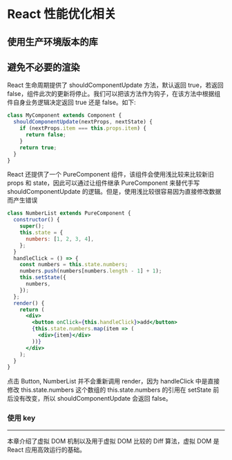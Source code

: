 # React 性能优化相关

## 使用生产环境版本的库

## 避免不必要的渲染

React 生命周期提供了 shouldComponentUpdate 方法，默认返回 true，若返回 false，组件此次的更新将停止。我们可以把该方法作为钩子，在该方法中根据组件自身业务逻辑决定返回 true 还是 false。如下:

```jsx
class MyComponent extends Component {
  shouldComponentUpdate(nextProps, nextState) {
    if (nextProps.item === this.props.item) {
      return false;
    }
    return true;
  }
}
```

React 还提供了一个 PureComponent 组件，该组件会使用浅比较来比较新旧 props 和 state，因此可以通过让组件继承 PureComponent 来替代手写 shouldComponentUpdate 的逻辑。但是，使用浅比较很容易因为直接修改数据而产生错误

```jsx
class NumberList extends PureComponent {
  constructor() {
    super();
    this.state = {
      numbers: [1, 2, 3, 4],
    };
  }
  handleClick = () => {
    const numbers = this.state.numbers;
    numbers.push(numbers[numbers.length - 1] + 1);
    this.setState({
      numbers,
    });
  };
  render() {
    return (
      <div>
        <button onClick={this.handleClick}>add</button>
        {this.state.numbers.map(item => (
          <div>{item}</div>
        ))}
      </div>
    );
  }
}
```

点击 Button, NumberList 并不会重新调用 render，因为 handleClick 中是直接修改 this.state.numbers 这个数组的 this.state.numbers 的引用在 setState 前后没有改变，所以 shouldComponentUpdate 会返回 false。

### 使用 key

---

本章介绍了虚拟 DOM 机制以及用于虚拟 DOM 比较的 Diff 算法，虚拟 DOM 是 React 应用高效运行的基础。
